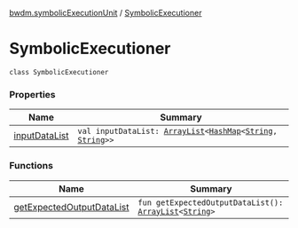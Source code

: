 [bwdm.symbolicExecutionUnit](../index.md) / [SymbolicExecutioner](./index.md)

# SymbolicExecutioner

`class SymbolicExecutioner`

### Properties

| Name | Summary |
|---|---|
| [inputDataList](input-data-list.md) | `val inputDataList: `[`ArrayList`](http://docs.oracle.com/javase/6/docs/api/java/util/ArrayList.html)`<`[`HashMap`](http://docs.oracle.com/javase/6/docs/api/java/util/HashMap.html)`<`[`String`](https://kotlinlang.org/api/latest/jvm/stdlib/kotlin/-string/index.html)`, `[`String`](https://kotlinlang.org/api/latest/jvm/stdlib/kotlin/-string/index.html)`>>` |

### Functions

| Name | Summary |
|---|---|
| [getExpectedOutputDataList](get-expected-output-data-list.md) | `fun getExpectedOutputDataList(): `[`ArrayList`](http://docs.oracle.com/javase/6/docs/api/java/util/ArrayList.html)`<`[`String`](https://kotlinlang.org/api/latest/jvm/stdlib/kotlin/-string/index.html)`>` |
